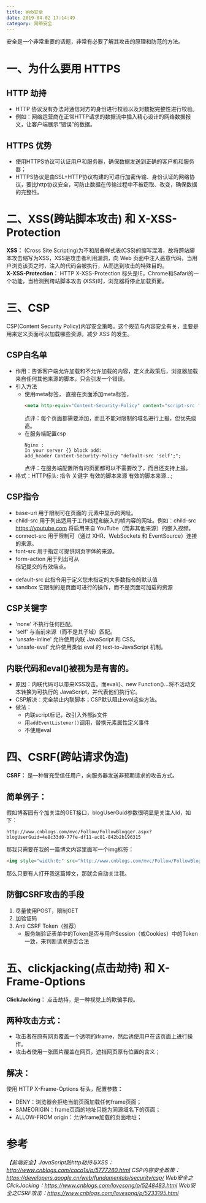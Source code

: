```yaml
---
title: Web安全
date: 2019-04-02 17:14:49
category: 网络安全
---
```

安全是一个非常重要的话题，非常有必要了解其攻击的原理和防范的方法。
<!--more-->
# 一、为什么要用 HTTPS
## HTTP 劫持
- HTTP 协议没有办法对通信对方的身份进行校验以及对数据完整性进行校验。  
- 例如：网络运营商在正常HTTP请求的数据流中插入精心设计的网络数据报文，让客户端展示“错误”的数据。

## HTTPS 优势
- 使用HTTPS协议可认证用户和服务器，确保数据发送到正确的客户机和服务器；
- HTTPS协议是由SSL+HTTP协议构建的可进行加密传输、身份认证的网络协议，要比http协议安全，可防止数据在传输过程中不被窃取、改变，确保数据的完整性。

# 二、XSS(跨站脚本攻击) 和 X-XSS-Protection
**XSS：** (Cross Site Scripting)为不和层叠样式表(CSS)的缩写混淆，故将跨站脚本攻击缩写为XSS，XSS是攻击者利用漏洞，向 Web 页面中注入恶意代码，当用户浏览该页之时，注入的代码会被执行，从而达到攻击的特殊目的。  
**X-XSS-Protection：** HTTP X-XSS-Protection 标头是IE，Chrome和Safari的一个功能，当检测到跨站脚本攻击 (XSS)时，浏览器将停止加载页面。

# 三、CSP
CSP(Content Security Policy)内容安全策略。这个规范与内容安全有关，主要是用来定义页面可以加载哪些资源，减少 XSS 的发生。

## CSP白名单
- 作用：告诉客户端允许加载和不允许加载的内容，定义此政策后，浏览器加载来自任何其他来源的脚本，只会引发一个错误。
- 引入方法
  -  使用meta标签， 直接在页面添加meta标签，
      ```html
      <meta http-equiv="Content-Security-Policy" content="script-src 'self' https://host1.com https://host2.com">
      ```
      点评：每个页面都需要添加，而且不能对限制的域名进行上报，但优先级高。
  - 在服务端配置csp
      ```shell
      Nginx :
      In your server {} block add:
      add_header Content-Security-Policy "default-src 'self';";
      ```
      点评：在服务端配置所有的页面都可以不需要改了，而且还支持上报。
- 格式：HTTP标头: 指令 关键字 有效的脚本来源 有效的脚本来源...;    

## CSP指令  
- base-uri 用于限制可在页面的 <base> 元素中显示的网址。
- child-src 用于列出适用于工作线程和嵌入的帧内容的网址。例如：child-src https://youtube.com 将启用来自 YouTube（而非其他来源）的嵌入视频。
- connect-src 用于限制可（通过 XHR、WebSockets 和 EventSource）连接的来源。
- font-src 用于指定可提供网页字体的来源。
- form-action 用于列出可从 <form> 标记提交的有效端点。
- default-src 此指令用于定义您未指定的大多数指令的默认值 
- sandbox  它限制的是页面可进行的操作，而不是页面可加载的资源

## CSP关键字
- 'none' 不执行任何匹配。
- 'self' 与当前来源（而不是其子域）匹配。
- 'unsafe-inline' 允许使用内联 JavaScript 和 CSS。
- 'unsafe-eval' 允许使用类似 eval 的 text-to-JavaScript 机制。

## 内联代码和eval()被视为是有害的。
- 原因：内联代码可以带来XSS攻击。而eval()、new Function()...将不活动文本转换为可执行的 JavaScript，并代表他们执行它。
- CSP解决：完全禁止内联脚本；CSP默认阻止eval这些方法。
- 做法：
  - 内联script标记，改引入外部js文件
  - 用`addEventListener()`调用，替换元素属性定义事件
  - 不使用eval



# 四、CSRF(跨站请求伪造)
**CSRF：** 是一种冒充受信任用户，向服务器发送非预期请求的攻击方式。
## 简单例子：
假如博客园有个加关注的GET接口，blogUserGuid参数很明显是关注人Id，如下：
```
http://www.cnblogs.com/mvc/Follow/FollowBlogger.aspx?blogUserGuid=4e8c33d0-77fe-df11-ac81-842b2b196315
```
那我只需要在我的一篇博文内容里面写一个img标签：
```html
<img style="width:0;" src="http://www.cnblogs.com/mvc/Follow/FollowBlogger.aspx?blogUserGuid=4e8c33d0-77fe-df11-ac81-842b2b196315"/>
```
那么只要有人打开我这篇博文，那就会自动关注我。

## 防御CSRF攻击的手段
1. 尽量使用POST，限制GET
2. 加验证码
3. Anti CSRF Token（推荐）
   - 服务端验证表单中的Token是否与用户Session（或Cookies）中的Token一致，来判断请求是否合法

# 五、clickjacking(点击劫持) 和 X-Frame-Options
**ClickJacking：** 点击劫持，是一种视觉上的欺骗手段。  

## 两种攻击方式：
- 攻击者在原有网页覆盖一个透明的iframe，然后诱使用户在该页面上进行操作。
- 攻击者使用一张图片覆盖在网页，遮挡网页原有位置的含义；

## 解决：
使用 HTTP X-Frame-Options 标头，配置参数：
- DENY：浏览器会拒绝当前页面加载任何frame页面；
- SAMEORIGIN：frame页面的地址只能为同源域名下的页面；
- ALLOW-FROM origin：允许frame加载的页面地址；

# 参考
*【前端安全】JavaScript防http劫持与XSS：http://www.cnblogs.com/coco1s/p/5777260.html*
*CSP内容安全政策：https://developers.google.cn/web/fundamentals/security/csp/*
*Web安全之ClickJacking：https://www.cnblogs.com/lovesong/p/5248483.html*
*Web安全之CSRF攻击：https://www.cnblogs.com/lovesong/p/5233195.html*